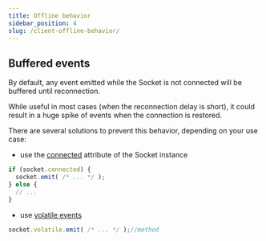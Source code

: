 ```yaml
---
title: Offline behavior
sidebar_position: 4
slug: /client-offline-behavior/
---
```


## Buffered events

By default, any event emitted while the Socket is not connected will be buffered until reconnection.

While useful in most cases (when the reconnection delay is short), it could result in a huge spike of events when the connection is restored.  

There are several solutions to prevent this behavior, depending on your use case:

- use the [connected](client-socket-instance.md#socketconnected) attribute of the Socket instance

```js
if (socket.connected) {
  socket.emit( /* ... */ );
} else {
  // ...
}
```

- use [volatile events](../04-Events/emitting-events.md#volatile-events)

```js
socket.volatile.emit( /* ... */ );//method
```
